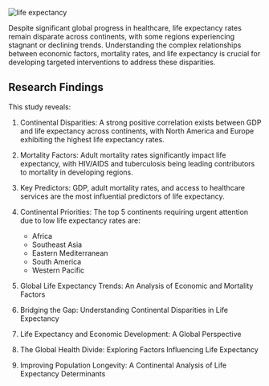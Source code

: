 
![life expectancy](https://github.com/user-attachments/assets/ad337d07-2cda-4add-8433-c79b65ecd0c1)


Despite significant global progress in healthcare, life expectancy rates remain disparate across continents, with some regions experiencing stagnant or declining trends. Understanding the complex relationships between economic factors, mortality rates, and life expectancy is crucial for developing targeted interventions to address these disparities.


## Research Findings

This study reveals:


1. Continental Disparities: A strong positive correlation exists between GDP and life expectancy across continents, with North America and Europe exhibiting the highest life expectancy rates.


2. Mortality Factors: Adult mortality rates significantly impact life expectancy, with HIV/AIDS and tuberculosis being leading contributors to mortality in developing regions.


3. Key Predictors: GDP, adult mortality rates, and access to healthcare services are the most influential predictors of life expectancy.


4. Continental Priorities: The top 5 continents requiring urgent attention due to low life expectancy rates are:
    - Africa
    - Southeast Asia
    - Eastern Mediterranean
    - South America
    - Western Pacific


5. Global Life Expectancy Trends: An Analysis of Economic and Mortality Factors


6. Bridging the Gap: Understanding Continental Disparities in Life Expectancy


7. Life Expectancy and Economic Development: A Global Perspective


8. The Global Health Divide: Exploring Factors Influencing Life Expectancy


9. Improving Population Longevity: A Continental Analysis of Life Expectancy Determinants
